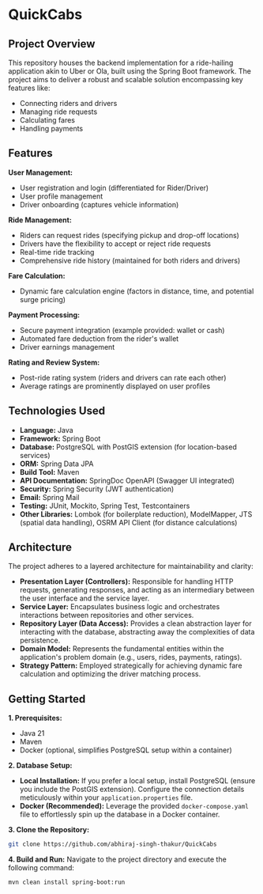 # QuickCabs

## Project Overview

This repository houses the backend implementation for a ride-hailing application akin to Uber or Ola, built using the Spring Boot framework.  The project aims to deliver a robust and scalable solution encompassing key features like:

* Connecting riders and drivers
* Managing ride requests
* Calculating fares
* Handling payments

## Features

**User Management:**
* User registration and login (differentiated for Rider/Driver)
* User profile management
* Driver onboarding (captures vehicle information)

**Ride Management:**
* Riders can request rides (specifying pickup and drop-off locations)
* Drivers have the flexibility to accept or reject ride requests
* Real-time ride tracking
* Comprehensive ride history (maintained for both riders and drivers)

**Fare Calculation:**
*  Dynamic fare calculation engine (factors in distance, time, and potential surge pricing)

**Payment Processing:**
* Secure payment integration (example provided:  wallet or cash)
* Automated fare deduction from the rider's wallet
* Driver earnings management

**Rating and Review System:**
*  Post-ride rating system (riders and drivers can rate each other)
* Average ratings are prominently displayed on user profiles

## Technologies Used

* **Language:** Java
* **Framework:** Spring Boot
* **Database:** PostgreSQL with PostGIS extension (for location-based services)
* **ORM:** Spring Data JPA
* **Build Tool:** Maven
* **API Documentation:** SpringDoc OpenAPI (Swagger UI integrated)
* **Security:** Spring Security (JWT authentication)
* **Email:** Spring Mail
* **Testing:**  JUnit, Mockito, Spring Test, Testcontainers
* **Other Libraries:** Lombok (for boilerplate reduction), ModelMapper, JTS (spatial data handling), OSRM API Client (for distance calculations)

## Architecture

The project adheres to a layered architecture for maintainability and clarity:

* **Presentation Layer (Controllers):**  Responsible for handling HTTP requests, generating responses, and acting as an intermediary between the user interface and the service layer.
* **Service Layer:** Encapsulates business logic and orchestrates interactions between repositories and other services.
* **Repository Layer (Data Access):** Provides a clean abstraction layer for interacting with the database, abstracting away the complexities of data persistence.
* **Domain Model:** Represents the fundamental entities within the application's problem domain (e.g., users, rides, payments, ratings).
* **Strategy Pattern:** Employed strategically for achieving dynamic fare calculation and optimizing the driver matching process.

## Getting Started

**1. Prerequisites:**
* Java 21
* Maven
* Docker (optional, simplifies PostgreSQL setup within a container)

**2. Database Setup:**
* **Local Installation:** If you prefer a local setup, install PostgreSQL (ensure you include the PostGIS extension). Configure the connection details meticulously within your `application.properties` file.
* **Docker (Recommended):**  Leverage the provided `docker-compose.yaml` file to effortlessly spin up the database in a Docker container.

**3. Clone the Repository:**
   ```bash
   git clone https://github.com/abhiraj-singh-thakur/QuickCabs
   ```

**4. Build and Run:**
 Navigate to the project directory and execute the following command:
   ```bash
   mvn clean install spring-boot:run 
   ```
